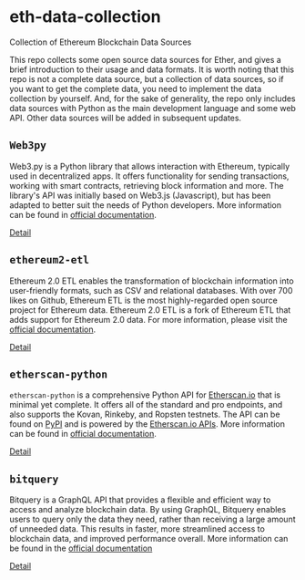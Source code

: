 # eth-data-collection
Collection of Ethereum Blockchain Data Sources

This repo collects some open source data sources for Ether, and gives a brief introduction to their usage and data formats. It is worth noting that this repo is not a complete data source, but a collection of data sources, so if you want to get the complete data, you need to implement the data collection by yourself. And, for the sake of generality, the repo only includes data sources with Python as the main development language and some web API. Other data sources will be added in subsequent updates.

## `Web3py`

Web3.py is a Python library that allows interaction with Ethereum, typically used in decentralized apps. It offers functionality for sending transactions, working with smart contracts, retrieving block information and more. The library's API was initially based on Web3.js (Javascript), but has been adapted to better suit the needs of Python developers. More information can be found in [official documentation](https://web3py.readthedocs.io/en/stable/).

[Detail](docs/web3py.md)

## `ethereum2-etl`

Ethereum 2.0 ETL enables the transformation of blockchain information into user-friendly formats, such as CSV and relational databases. With over 700 likes on Github, Ethereum ETL is the most highly-regarded open source project for Ethereum data. Ethereum 2.0 ETL is a fork of Ethereum ETL that adds support for Ethereum 2.0 data. For more information, please visit the [official documentation](https://ethereum2-etl.readthedocs.io/en/latest/).

[Detail](docs/ethereum2-etl.md)

## `etherscan-python`

`etherscan-python` is a comprehensive Python API for [Etherscan.io](https://etherscan.io/) that is minimal yet complete. It offers all of the standard and pro endpoints, and also supports the Kovan, Rinkeby, and Ropsten testnets. The API can be found on [PyPI](https://pypi.org/project/etherscan-python/) and is powered by the [Etherscan.io APIs](https://etherscan.io/apis#misc). More information can be found in [official documentation](https://github.com/pcko1/etherscan-python).

[Detail](docs/etherscan-python.md)

## `bitquery`

Bitquery is a GraphQL API that provides a flexible and efficient way to access and analyze blockchain data. By using GraphQL, Bitquery enables users to query only the data they need, rather than receiving a large amount of unneeded data. This results in faster, more streamlined access to blockchain data, and improved performance overall. More information can be found in the [official documentation](https://bitquery.io/)

[Detail](docs/bitquery.md)